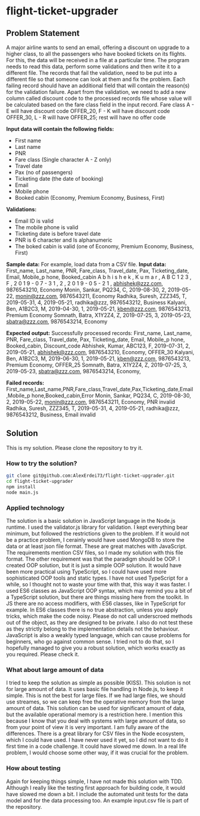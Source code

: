 # flight-ticket-upgrader

## Problem Statement

A major airline wants to send an email, offering a discount on upgrade to a
higher class, to all the passengers who have booked tickets on its flights. For
this, the data will be received in a file at a particular time. The program
needs to read this data, perform some validations and then write it to a
different file. The records that fail the validation, need to be put into a
different file so that someone can look at them and fix the problem. Each
failing record should have an additional field that will contain the reason(s)
for the validation failure. Apart from the validation, we need to add a new
column called discount code to the processed records file whose value will be
calculated based on the fare class field in the input record. Fare class A - E
will have discount code OFFER_20, F - K will have discount code OFFER_30, L - R
will have OFFER_25; rest will have no offer code

**Input data will contain the following fields:**

- First name
- Last name
- PNR
- Fare class (Single character A - Z only)
- Travel date
- Pax (no of passengers)
- Ticketing date (the date of booking)
- Email
- Mobile phone
- Booked cabin (Economy, Premium Economy, Business, First)

**Validations:**

- Email ID is valid
- The mobile phone is valid
- Ticketing date is before travel date
- PNR is 6 character and Is alphanumeric
- The boked cabin is valid (one of Economy, Premium Economy, Business, First)

**Sample data:** For example, load data from a CSV file. **Input data:**
First_name, Last_name, PNR, Fare_class, Travel_date, Pax, Ticketing_date, Email,
Mobile_p hone, Booked_cabin A b h i s h e k , K u m a r , A B C 1 2 3 , F , 2 0
1 9 - 0 7 - 3 1 , 2 , 2 0 1 9 - 0 5 - 2 1 , abhishek@zzz.com, 9876543210,
Economy Monin, Sankar, PQ234, C, 2019-08-30, 2, 2019-05-22, monin@zzz.com,
9876543211, Economy Radhika, Suresh, ZZZ345, T, 2019-05-31, 4, 2019-05-21,
radhika@zzz, 9876543212, Business Kalyani, Ben, A1B2C3, M, 2019-04-30, 1,
2019-05-21, kben@zzz.com, 9876543213, Premium Economy Somnath, Batra, X1Y2Z4, Z,
2019-07-25, 3, 2019-05-23, sbatra@zzz.com, 9876543214, Economy

**Expected output:** Successfully processed records: First_name, Last_name, PNR,
Fare_class, Travel_date, Pax, Ticketing_date, Email, Mobile_p hone,
Booked_cabin, Discount_code Abhishek, Kumar, ABC123, F, 2019-07-31, 2,
2019-05-21, abhishek@zzz.com, 9876543210, Economy, OFFER_30 Kalyani, Ben,
A1B2C3, M, 2019-06-30, 1, 2019-05-21, kben@zzz.com, 9876543213, Premium Economy,
OFFER_25 Somnath, Batra, X1Y2Z4, Z, 2019-07-25, 3, 2019-05-23, sbatra@zzz.com,
9876543214, Economy,

**Failed records:**
First_name,Last_name,PNR,Fare_class,Travel_date,Pax,Ticketing_date,Email,Mobile_p
hone,Booked_cabin,Error Monin, Sankar, PQ234, C, 2019-08-30, 2, 2019-05-22,
monin@zzz.com, 9876543211, Economy, PNR invalid Radhika, Suresh, ZZZ345, T,
2019-05-31, 4, 2019-05-21, radhika@zzz, 9876543212, Business, Email invalid

## Solution

This is my solution. Please clone the repository to try it.

### How to try the solution?

```bash
git clone git@github.com:AlexErdei73/flight-ticket-upgrader.git
cd flight-ticket-upgrader
npm install
node main.js
```

### Applied technology

The solution is a basic solution in JavaScript language in the Node.js runtime.
I used the validator.js library for validation. I kept everything bear minimum,
but followed the restrictions given to the problem. If it would not be a
practice problem, I cerainly would have used MongoDB to store the data or at
least json file format. These are great matches with JavaScript. The
requirements mention CSV files, so I made my solution with this file format. The
other requirement was that the paradigm should be OOP. I created OOP solution,
but it is just a simple OOP solution. It would have been more practical using
TypeScript, so I could have used more sophisticated OOP tools and static types.
I have not used TypeScript for a while, so I thought not to waste your time with
that, this way it was faster. I used ES6 classes as JavaScript OOP
syntax, which may remind you a bit of a TypeScript solution, but there are
things missing here from the toolkit. In JS there are no access modifiers, with
ES6 classes, like in TypeScript for example. In ES6 classes there is no true abstraction, 
unless you apply tricks, which make the code noisy. Please do not call underscroed methods
out of the object, as they are designed to be private. I also do not test these as they strictly 
belong to the implementation details not the behaviour. JavaScript is also a weakly typed
language, which can cause problems for beginners, who go against common sense. I
tried not to do that, so I hopefully managed to give you a robust solution,
which works exactly as you required. Please check it.

### What about large amount of data

I tried to keep the solution as simple as possible (KISS). This solution is not
for large amount of data. It uses basic file handling in Node.js, to keep it
simple. This is not the best for large files. If we had large files, we should
use streames, so we can keep free the operative memory from the large amount of
data. This solution can be used for significant amount of data, but the
available operational memory is a restriction here. I mention this because I
know that you deal with systems with large amount of data, so from your point of
view it is very important. I am fully aware of the differences. There is a great
library for CSV files in the Node ecosystem, which I could have used. I have
never used it yet, so I did not want to do it first time in a code challenge. It
could have slowed me down. In a real life problem, I would choose some other
way, if it was crucial for the problem.

### How about testing

Again for keeping things simple, I have not made this solution with TDD. Although I
really like the testing first approach for building code, it would have slowed
me down a bit. I include the automated unit tests for the data model and for the data
processing too. An example input.csv file is part of the repository.
